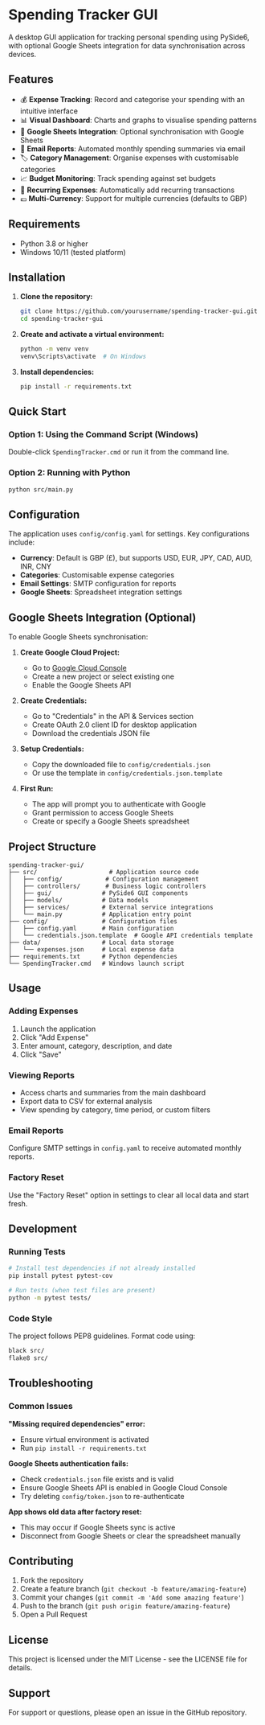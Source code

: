 # Spending Tracker GUI

A desktop GUI application for tracking personal spending using PySide6, with optional Google Sheets integration for data synchronisation across devices.

## Features

- 💰 **Expense Tracking**: Record and categorise your spending with an intuitive interface
- 📊 **Visual Dashboard**: Charts and graphs to visualise spending patterns  
- 🔄 **Google Sheets Integration**: Optional synchronisation with Google Sheets
- 📧 **Email Reports**: Automated monthly spending summaries via email
- 🏷️ **Category Management**: Organise expenses with customisable categories
- 📈 **Budget Monitoring**: Track spending against set budgets
- 🔁 **Recurring Expenses**: Automatically add recurring transactions
- 💷 **Multi-Currency**: Support for multiple currencies (defaults to GBP)

## Requirements

- Python 3.8 or higher
- Windows 10/11 (tested platform)

## Installation

1. **Clone the repository:**
   ```bash
   git clone https://github.com/yourusername/spending-tracker-gui.git
   cd spending-tracker-gui
   ```

2. **Create and activate a virtual environment:**
   ```bash
   python -m venv venv
   venv\Scripts\activate  # On Windows
   ```

3. **Install dependencies:**
   ```bash
   pip install -r requirements.txt
   ```

## Quick Start

### Option 1: Using the Command Script (Windows)
Double-click `SpendingTracker.cmd` or run it from the command line.

### Option 2: Running with Python
```bash
python src/main.py
```

## Configuration

The application uses `config/config.yaml` for settings. Key configurations include:

- **Currency**: Default is GBP (£), but supports USD, EUR, JPY, CAD, AUD, INR, CNY
- **Categories**: Customisable expense categories
- **Email Settings**: SMTP configuration for reports
- **Google Sheets**: Spreadsheet integration settings

## Google Sheets Integration (Optional)

To enable Google Sheets synchronisation:

1. **Create Google Cloud Project:**
   - Go to [Google Cloud Console](https://console.cloud.google.com/)
   - Create a new project or select existing one
   - Enable the Google Sheets API

2. **Create Credentials:**
   - Go to "Credentials" in the API & Services section
   - Create OAuth 2.0 client ID for desktop application
   - Download the credentials JSON file

3. **Setup Credentials:**
   - Copy the downloaded file to `config/credentials.json`
   - Or use the template in `config/credentials.json.template`

4. **First Run:**
   - The app will prompt you to authenticate with Google
   - Grant permission to access Google Sheets
   - Create or specify a Google Sheets spreadsheet

## Project Structure

```
spending-tracker-gui/
├── src/                    # Application source code
│   ├── config/            # Configuration management
│   ├── controllers/       # Business logic controllers  
│   ├── gui/              # PySide6 GUI components
│   ├── models/           # Data models
│   ├── services/         # External service integrations
│   └── main.py           # Application entry point
├── config/               # Configuration files
│   ├── config.yaml       # Main configuration
│   └── credentials.json.template  # Google API credentials template
├── data/                 # Local data storage
│   └── expenses.json     # Local expense data
├── requirements.txt      # Python dependencies
└── SpendingTracker.cmd   # Windows launch script
```

## Usage

### Adding Expenses
1. Launch the application
2. Click "Add Expense" 
3. Enter amount, category, description, and date
4. Click "Save"

### Viewing Reports  
- Access charts and summaries from the main dashboard
- Export data to CSV for external analysis
- View spending by category, time period, or custom filters

### Email Reports
Configure SMTP settings in `config.yaml` to receive automated monthly reports.

### Factory Reset
Use the "Factory Reset" option in settings to clear all local data and start fresh.

## Development

### Running Tests
```bash
# Install test dependencies if not already installed
pip install pytest pytest-cov

# Run tests (when test files are present)
python -m pytest tests/
```

### Code Style
The project follows PEP8 guidelines. Format code using:
```bash
black src/
flake8 src/
```

## Troubleshooting

### Common Issues

**"Missing required dependencies" error:**
- Ensure virtual environment is activated
- Run `pip install -r requirements.txt`

**Google Sheets authentication fails:**
- Check `credentials.json` file exists and is valid
- Ensure Google Sheets API is enabled in Google Cloud Console
- Try deleting `config/token.json` to re-authenticate

**App shows old data after factory reset:**
- This may occur if Google Sheets sync is active
- Disconnect from Google Sheets or clear the spreadsheet manually

## Contributing

1. Fork the repository
2. Create a feature branch (`git checkout -b feature/amazing-feature`)
3. Commit your changes (`git commit -m 'Add some amazing feature'`)
4. Push to the branch (`git push origin feature/amazing-feature`)  
5. Open a Pull Request

## License

This project is licensed under the MIT License - see the LICENSE file for details.

## Support

For support or questions, please open an issue in the GitHub repository.